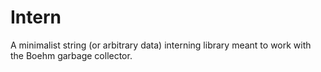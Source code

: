 # Intern

A minimalist string (or arbitrary data) interning library meant to work with
the Boehm garbage collector.
